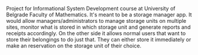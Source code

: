 Project for Informational System Development course at University of Belgrade Faculty of Mathematics. It's meant to be a storage manager app. It would allow managers/administrators to manage storage units on multiple sites, monitor what is stored in which storage unit and generate reports and receipts accordingly. On the other side it allows normal users that want to store their belongings to do just that. They can either store it immediately or make an reservation on the storage unit of their choice.
